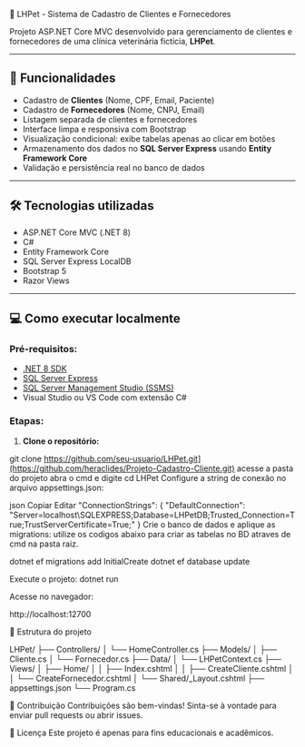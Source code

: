 🐾 LHPet - Sistema de Cadastro de Clientes e Fornecedores

Projeto ASP.NET Core MVC desenvolvido para gerenciamento de clientes e fornecedores de uma clínica veterinária fictícia, **LHPet**.

---

## 🚀 Funcionalidades

-  Cadastro de **Clientes** (Nome, CPF, Email, Paciente)
-  Cadastro de **Fornecedores** (Nome, CNPJ, Email)
-  Listagem separada de clientes e fornecedores
-  Interface limpa e responsiva com Bootstrap
-  Visualização condicional: exibe tabelas apenas ao clicar em botões
-  Armazenamento dos dados no **SQL Server Express** usando **Entity Framework Core**
-  Validação e persistência real no banco de dados

---

## 🛠️ Tecnologias utilizadas

- ASP.NET Core MVC (.NET 8)
- C#
- Entity Framework Core
- SQL Server Express LocalDB
- Bootstrap 5
- Razor Views

---

## 💻 Como executar localmente

### Pré-requisitos:
- [.NET 8 SDK](https://dotnet.microsoft.com/en-us/download/dotnet/8.0)
- [SQL Server Express](https://www.microsoft.com/pt-br/sql-server/sql-server-downloads)
- [SQL Server Management Studio (SSMS)](https://aka.ms/ssmsfullsetup)
- Visual Studio ou VS Code com extensão C#

### Etapas:

1. **Clone o repositório:**
   
git clone https://github.com/seu-usuario/LHPet.git](https://github.com/heraclides/Projeto-Cadastro-Cliente.git)
acesse a pasta do projeto abra o cmd e digite
cd LHPet
Configure a string de conexão no arquivo appsettings.json:

json
Copiar
Editar
"ConnectionStrings": {
  "DefaultConnection": "Server=localhost\\SQLEXPRESS;Database=LHPetDB;Trusted_Connection=True;TrustServerCertificate=True;"
}
Crie o banco de dados e aplique as migrations:
utilize os codigos abaixo para criar as tabelas no BD atraves de cmd na pasta raiz.

dotnet ef migrations add InitialCreate
dotnet ef database update

Execute o projeto:
dotnet run

Acesse no navegador:

http://localhost:12700

📁 Estrutura do projeto

LHPet/
├── Controllers/
│   └── HomeController.cs
├── Models/
│   ├── Cliente.cs
│   └── Fornecedor.cs
├── Data/
│   └── LHPetContext.cs
├── Views/
│   ├── Home/
│   │   ├── Index.cshtml
│   │   ├── CreateCliente.cshtml
│   │   └── CreateFornecedor.cshtml
│   └── Shared/_Layout.cshtml
├── appsettings.json
└── Program.cs

🤝 Contribuição
Contribuições são bem-vindas! Sinta-se à vontade para enviar pull requests ou abrir issues.

📝 Licença
Este projeto é apenas para fins educacionais e acadêmicos.
